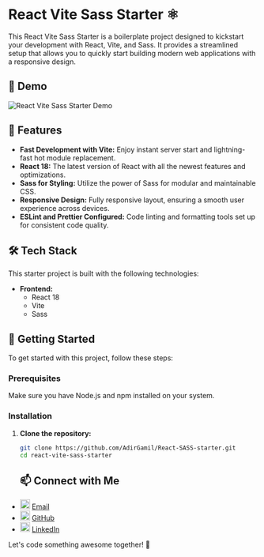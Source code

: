 # React Vite Sass Starter ⚛️

This React Vite Sass Starter is a boilerplate project designed to kickstart your development with React, Vite, and Sass. It provides a streamlined setup that allows you to quickly start building modern web applications with a responsive design.

## 🎥 Demo

![React Vite Sass Starter Demo](https://res.cloudinary.com/dhweqnxgd/image/upload/v1725278379/%D7%A6%D7%99%D7%9C%D7%95%D7%9D_%D7%9E%D7%A1%D7%9A_2024-09-02_145922_moquxk.png)

## 🌟 Features

- **Fast Development with Vite:** Enjoy instant server start and lightning-fast hot module replacement.
- **React 18:** The latest version of React with all the newest features and optimizations.
- **Sass for Styling:** Utilize the power of Sass for modular and maintainable CSS.
- **Responsive Design:** Fully responsive layout, ensuring a smooth user experience across devices.
- **ESLint and Prettier Configured:** Code linting and formatting tools set up for consistent code quality.

## 🛠️ Tech Stack

This starter project is built with the following technologies:

- **Frontend:**
  - React 18
  - Vite
  - Sass

## 🚀 Getting Started

To get started with this project, follow these steps:

### Prerequisites

Make sure you have Node.js and npm installed on your system.

### Installation

1. **Clone the repository:**

   ```bash
   git clone https://github.com/AdirGamil/React-SASS-starter.git
   cd react-vite-sass-starter

   ```
   ## 📫 Connect with Me

- <img width="20" height="20" src="https://img.icons8.com/fluent/48/000000/email-open.png" alt="Email"/> [Email](mailto:2000adir2000@gmail.com)
- <img width="20" height="20" src="https://img.icons8.com/fluent/48/000000/github.png" alt="GitHub"/> [GitHub](https://github.com/AdirGamil)
- <img width="20" height="20" src="https://img.icons8.com/fluent/48/000000/linkedin.png" alt="LinkedIn"/> [LinkedIn](https://www.linkedin.com/in/adirg/)

Let's code something awesome together! 🚀
